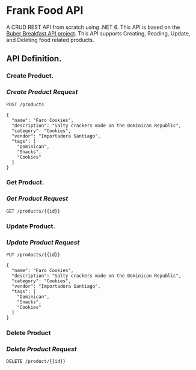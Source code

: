 # Frank Food API

A CRUD REST API from scratch using .NET 6. This API is based on the [Buber Breakfast API project](https://github.com/amantinband/buber-breakfast?tab=readme-ov-file). This API supports Creating, Reading, Update, and Deleting food related products.

## API Definition.

### Create Product.
### *Create Product Request*
```
POST /products
```

```
{
  "name": "Faro Cookies",
  "description": "Salty crackers made on the Dominican Republic",
  "category": "Cookies",
  "vendor": "Importadora Santiago",
  "tags": [
    "Dominican",
    "Snacks",
    "Cookies"
  ]
}
```


### Get Product.
### *Get Product Request*
```
GET /products/{{id}}
```

### Update Product.
### *Update Product Request*
```
PUT /products/{{id}}
```

```
{
  "name": "Faro Cookies",
  "description": "Salty crackers made on the Dominican Republic",
  "category": "Cookies",
  "vendor": "Importadora Santiago",
  "tags": [
    "Dominican",
    "Snacks",
    "Cookies"
  ]
}
```

### Delete Product
### *Delete Product Request*
```
DELETE /product/{{id}}
```


